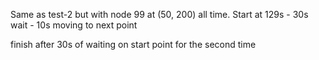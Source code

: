 Same as test-2 but with node 99 at (50, 200) all time.
Start at 129s - 30s wait - 10s moving to next point

finish after 30s of waiting on start point for the second time
